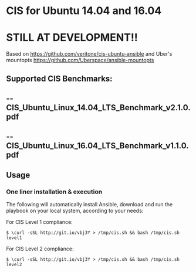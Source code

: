 # CIS for Ubuntu 14.04 and 16.04
# STILL AT DEVELOPMENT!!


Based on https://github.com/veritone/cis-ubuntu-ansible
and Uber's mountopts https://github.com/Uberspace/ansible-mountopts

## Supported CIS Benchmarks:
##         --  CIS_Ubuntu_Linux_14.04_LTS_Benchmark_v2.1.0.pdf
##         --  CIS_Ubuntu_Linux_16.04_LTS_Benchmark_v1.1.0.pdf

## Usage

### One liner installation & execution

The following will automatically install Ansible, download and run the playbook on your local system, according to your needs:

For CIS Level 1 compliance:

```
$ \curl -sSL http://git.io/vbj3Y > /tmp/cis.sh && bash /tmp/cis.sh level1
```

For CIS Level 2 compliance:

```
$ \curl -sSL http://git.io/vbj3Y > /tmp/cis.sh && bash /tmp/cis.sh level2
```
